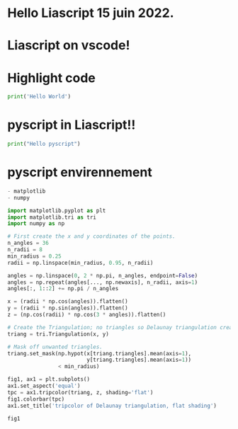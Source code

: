 <!--

author:   riadhBENNESSIB

email:    riadhbennessib@gmail.com

version:  0.0.1

language: fr

narrator: US English Female

comment:  My first liascript in vscode.

script:   https://javascript_resourse_url

script:   https://cdn.jsdelivr.net/gh/liatemplates/pyscript@0.0.4/dist/pyscript.min.js

link:     https://cdn.jsdelivr.net/gh/liatemplates/pyscript@0.0.4/dist/pyscript.css

persistent:  true   


@PyScript.env
<lia-keep>
<py-env>
@0
</py-env>
</lia-keep>
@end

@PyScript.repl: @PyScript.replWith( ,```@0```)

@PyScript.replWith
<lia-keep>
<style>
  .output {
    font-style: inherit;
    font-weight: inherit;
    font-size: inherit;
    line-height: inherit;
    margin-left: 0px;
    float: left;
  }

  .mt-2 {
    margin-left: 0px !important;
    margin-right: 0px !important;
    margin-bottom: 15px !important;
  }

  .editor-box {
    border: 1px solid black;
  }
</style>
<py-repl @0>@1</py-repl>
</lia-keep>
@end
-->

# Hello Liascript 15 juin 2022.


# Liascript on vscode!



# Highlight code
```python
print('Hello World')
```




# pyscript in Liascript!!

``` python @PyScript.replWith(auto-generate="true")
print("Hello pyscript")
```

# pyscript envirennement

``` python @PyScript.env
- matplotlib
- numpy
```

``` python @PyScript.repl
import matplotlib.pyplot as plt
import matplotlib.tri as tri
import numpy as np

# First create the x and y coordinates of the points.
n_angles = 36
n_radii = 8
min_radius = 0.25
radii = np.linspace(min_radius, 0.95, n_radii)

angles = np.linspace(0, 2 * np.pi, n_angles, endpoint=False)
angles = np.repeat(angles[..., np.newaxis], n_radii, axis=1)
angles[:, 1::2] += np.pi / n_angles

x = (radii * np.cos(angles)).flatten()
y = (radii * np.sin(angles)).flatten()
z = (np.cos(radii) * np.cos(3 * angles)).flatten()

# Create the Triangulation; no triangles so Delaunay triangulation created.
triang = tri.Triangulation(x, y)

# Mask off unwanted triangles.
triang.set_mask(np.hypot(x[triang.triangles].mean(axis=1),
                         y[triang.triangles].mean(axis=1))
                < min_radius)

fig1, ax1 = plt.subplots()
ax1.set_aspect('equal')
tpc = ax1.tripcolor(triang, z, shading='flat')
fig1.colorbar(tpc)
ax1.set_title('tripcolor of Delaunay triangulation, flat shading')

fig1
```